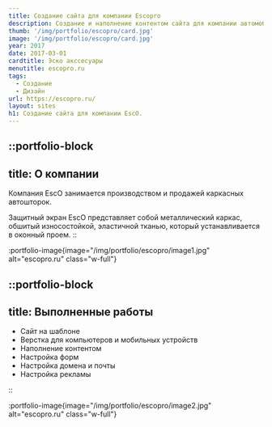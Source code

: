 ```yaml
---
title: Создание сайта для компании Escopro
description: Создание и наполнение контентом сайта для компании автомобильных аксессуаров ESCO .
thumb: '/img/portfolio/escopro/card.jpg'
image: '/img/portfolio/escopro/card.jpg'
year: 2017
date: 2017-03-01
cardtitle: Эско акссесуары
menutitle: escopro.ru
tags:
  - Создание
  - Дизайн
url: https://escopro.ru/
layout: sites
h1: Создание сайта для компании EscO. 
---
```


 

::portfolio-block
---
title: О компании
---
Компания EscО занимается производством и продажей каркасных автошторок.

Защитный экран EscO представляет собой металлический каркас, обшитый износостойкой, эластичной тканью, который
устанавливается в оконный проем.
::

:portfolio-image{image="/img/portfolio/escopro/image1.jpg" alt="escopro.ru" class="w-full"}

::portfolio-block
---
title: Выполненные работы
---

- Сайт на шаблоне
- Верстка для компьютеров и мобильных устройств
- Наполнение контентом
- Настройка форм
- Настройка домена и почты
- Настройка рекламы

::

:portfolio-image{image="/img/portfolio/escopro/image2.jpg" alt="escopro.ru" class="w-full"}